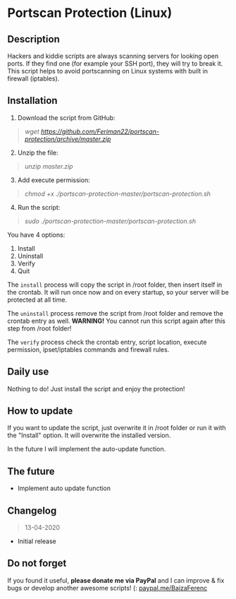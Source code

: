 # Portscan Protection (Linux)

## Description
Hackers and kiddie scripts are always scanning servers for looking open ports. If they find one (for example your SSH port), they will try to break it. This script helps to avoid portscanning on Linux systems with built in firewall (iptables).

## Installation

1. Download the script from GitHub:
>*wget https://github.com/Feriman22/portscan-protection/archive/master.zip*
2. Unzip the file:
>*unzip master.zip*
3. Add execute permission:
>*chmod +x ./portscan-protection-master/portscan-protection.sh*
4. Run the script:
>*sudo ./portscan-protection-master/portscan-protection.sh*

You have 4 options:
1. Install
2. Uninstall
3. Verify
4. Quit

The `install` process will copy the script in /root folder, then insert itself in the crontab. It will run once now and on every startup, so your server will be protected at all time.

The `uninstall` process remove the script from /root folder and remove the crontab entry as well.
**WARNING!** You cannot run this script again after this step from /root folder!

The `verify` process check the crontab entry, script location, execute permission, ipset/iptables commands and firewall rules.

## Daily use

Nothing to do! Just install the script and enjoy the protection!

## How to update

If you want to update the script, just overwrite it in /root folder or run it with the "Install" option. It will overwrite the installed version.

In the future I will implement the auto-update function.

## The future

- Implement auto update function

## Changelog

>13-04-2020
- Initial release


## Do not forget

If you found it useful, **please donate me via PayPal** and I can improve & fix bugs or develop another awesome scripts! (:
[paypal.me/BajzaFerenc](https://www.paypal.me/BajzaFerenc)
